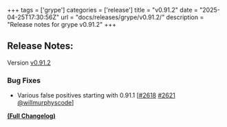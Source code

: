 +++
tags = ['grype']
categories = ['release']
title = "v0.91.2"
date = "2025-04-25T17:30:56Z"
url = "docs/releases/grype/v0.91.2/"
description = "Release notes for grype v0.91.2"
+++

## Release Notes:
Version [v0.91.2](https://github.com/anchore/grype/releases/tag/v0.91.2)

### Bug Fixes

- Various false positives starting with 0.91.1 [[#2618](https://github.com/anchore/grype/issues/2618) [#2621](https://github.com/anchore/grype/pull/2621) [@willmurphyscode](https://github.com/willmurphyscode)]

**[(Full Changelog)](https://github.com/anchore/grype/compare/v0.91.1...v0.91.2)**
